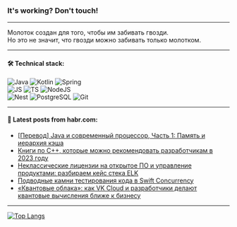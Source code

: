 ### It's working? Don't touch!

---
Молоток создан для того, чтобы им забивать гвозди. <br>
Но это не значит, что гвозди можно забивать только молотком.

---

#### 🛠️ Technical stack:

![Java](https://img.shields.io/badge/Java-informational?logo=Oracle&style=flat&logoColor=white&color=FF4500)
![Kotlin](https://img.shields.io/badge/Kotlin-informational?logo=Kotlin&style=flat&logoColor=white&color=774D97)
![Spring](https://img.shields.io/badge/SpringBoot-informational?logo=SpringBoot&style=flat&logoColor=white&color=6DB33F) <br>
![JS](https://img.shields.io/badge/JS-informational?logo=javaScript&style=flat&logoColor=black&color=F7Df1E)
![TS](https://img.shields.io/badge/TypeScript-informational?logo=typeScript&style=flat&logoColor=black&color=0667A8)
![NodeJS](https://img.shields.io/badge/NodeJS-informational?logo=node.js&style=flat&logoColor=white&color=70A760) <br>
![Nest](https://img.shields.io/badge/NestJS-informational?logo=NestJS&style=flat&logoColor=white&color=E0234E)
![PostgreSQL](https://img.shields.io/badge/PostgreSQL-informational?logo=PostgreSQL&style=flat&logoColor=white&color=DAA520)
![Git](https://img.shields.io/badge/Git-informational?logo=git&style=flat&logoColor=white&color=778899)

___

#### 💬 Latest posts from habr.com:

<!-- BLOG-POST-LIST:START -->
- [[Перевод] Java и современный процессор, Часть 1: Память и иерархия кэша](https://habr.com/ru/companies/otus/articles/756450/?utm_source=habrahabr&utm_medium=rss&utm_campaign=756450)
- [Книги по C++, которые можно рекомендовать разработчикам в 2023 году](https://habr.com/ru/companies/ru_mts/articles/756446/?utm_source=habrahabr&utm_medium=rss&utm_campaign=756446)
- [Неклассические лицензии на открытое ПО и управление продуктами: разбираем кейс стека ELK](https://habr.com/ru/articles/756402/?utm_source=habrahabr&utm_medium=rss&utm_campaign=756402)
- [Подводные камни тестирования кода в Swift Concurrency](https://habr.com/ru/companies/ibs/articles/756418/?utm_source=habrahabr&utm_medium=rss&utm_campaign=756418)
- [«Квантовые облака»: как VK Cloud и разработчики делают квантовые вычисления ближе к бизнесу](https://habr.com/ru/companies/vk/articles/754518/?utm_source=habrahabr&utm_medium=rss&utm_campaign=754518)
<!-- BLOG-POST-LIST:END -->

---
[![Top Langs](https://github-readme-stats-git-master-advtsetting-gmailcom.vercel.app/api/top-langs/?username=zloylis&langs_count=10&hide_title=false&title_color=e6edf3&size_weight=0.5&count_weight=0.5&layout=compact&hide_border=true&theme=dracula)](https://github.com/zloylis)

<!-- ![GitHub stats](https://github-readme-stats-git-master-advtsetting-gmailcom.vercel.app/api?username=zloylis&show_icons=true&hide_border=true&theme=dracula&hide_title=true&include_all_commits=true&count_private=true&hide=contribs&hide_rank=true) -->
